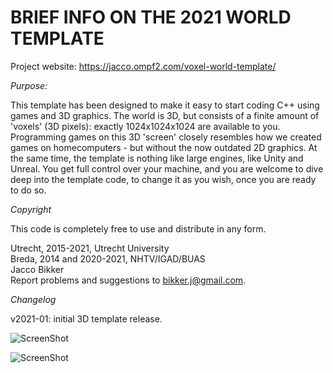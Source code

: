 # BRIEF INFO ON THE 2021 WORLD TEMPLATE

Project website: https://jacco.ompf2.com/voxel-world-template/

*Purpose:*

This template has been designed to make it easy to start coding C++
using games and 3D graphics. The world is 3D, but consists of a
finite amount of 'voxels' (3D pixels): exactly 1024x1024x1024 are
available to you. Programming games on this 3D 'screen' closely
resembles how we created games on homecomputers - but without the
now outdated 2D graphics.
At the same time, the template is nothing like large engines, like
Unity and Unreal. You get full control over your machine, and you
are welcome to dive deep into the template code, to change it as
you wish, once you are ready to do so.

*Copyright*

This code is completely free to use and distribute in any form.

Utrecht, 2015-2021, Utrecht University<br/>
Breda, 2014 and 2020-2021, NHTV/IGAD/BUAS<br/>
Jacco Bikker<br/>
Report problems and suggestions to bikker.j@gmail.com.

*Changelog*

v2021-01: 
initial 3D template release.

![ScreenShot](template_scrn0.png)


![ScreenShot](template_scrn1.png)
